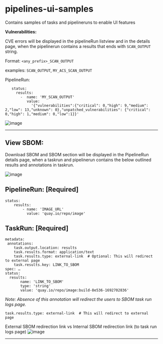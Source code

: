 # pipelines-ui-samples
Contains samples of tasks and pipelineruns to enable UI features 


**Vulnerabilities:**

CVE errors will be displayed in the pipelineRun listview and in the details page, when the pipelinerun contains a results that ends with `SCAN_OUTPUT` string.

Format: `<any_prefix>_SCAN_OUTPUT`

examples: `SCAN_OUTPUT`, `MY_ACS_SCAN_OUTPUT`

PipelineRun:

```
   status:
     results:
       -  name: 'MY_SCAN_OUTPUT'
          value:
            '{"vulnerabilities":{"critical": 0,"high": 9,"medium": 2,"low": 13,"unknown": 0},"unpatched_vulnerabilities": {"critical": 0,"high": 1,"medium": 0,"low":1}}'
```

![image](https://github.com/karthikjeeyar/pipelines-ui-samples/assets/9964343/93553de4-a731-4a31-84bb-53bec9daefb9)

---

**View SBOM:**   
---

Download SBOM and SBOM section will be displayed in the PipelineRun details page, when a taskrun and pipelinerun contains the below outlined results and annotations in taskrun.


![image](https://github.com/karthikjeeyar/pipelines-ui-samples/assets/9964343/8bee502c-4c72-4b6f-8a27-d5f6d022e5c8)


PipelineRun: [Required] 
---
```
status:
    results:
        - name: 'IMAGE_URL'
          value: 'quay.io/repo/image'
```



TaskRun: [Required] 
---
```
metadata:
 annotations: 
    task.output.location: results
    task.results.format: application/text
    task.results.type: external-link  # Optional: This will redirect to external page
    task.results.key: LINK_TO_SBOM
spec: …
status: 
  results:
       name: 'LINK_TO_SBOM'
       type: 'string'
       value: 'quay.io/repo/image:build-8e536-1692702836'

```


_Note: Absence of this annotation will redirect the users to SBOM task run logs page._

```    
task.results.type: external-link  # This will redirect to external page
```
External SBOM redirection link               vs        Internal SBOM redirection link (to task run logs page)
![image](https://github.com/karthikjeeyar/pipelines-ui-samples/assets/9964343/f0dae741-2c8d-4a9a-989c-98f883c3a554)

---
